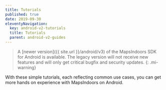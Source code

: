 ```yaml
---
title: Tutorials
published: true
date: 2019-09-30
eleventyNavigation:
  key: android-v2-tutorials
  title: Tutorials
  parent: android-v2-guides
---
```


> A [newer version]({{ site.url }}/android/v3) of the MapsIndoors SDK for Android is available. The legacy version will not receive new features and will only get critical bugfix and security updates.
{: .mi-warning}

With these simple tutorials, each reflecting common use cases, you can get more hands on experience with MapsIndoors on Android.
